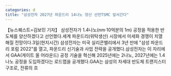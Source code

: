 ```yaml
---
categories: d
title: "삼성전자 2027년 파운드리 14나노 양산 선언TSMC 앞서간다"
---
```

【뉴스퀘스트=김보민 기자】 삼성전자가 1.4나노(nm·10억분의 1m) 공정을 적용한 반도체를 양산하겠다고 선언했다.세계 파운드리(위탁생산) 시장에서 미세화 경쟁이 치열해질 전망이다.3일(현지시간) 삼성전자는 미국 실리콘밸리에서 3년 만에 "삼성 파운드리 포럼 2022"를 열고, 파운드리 신기술과 사업 전략을 공개했다.삼성전자는 이 자리에서 GAA(게이트 올 어라운드) 공정 기술을 혁신해 2025년에는 2나노, 2027년에는 1.4나노 공정을 도입하겠다는 로드맵을 공개했다.GAA는 삼성의 차세대 반도체 트랜지스터 구조로, 전류의 흐